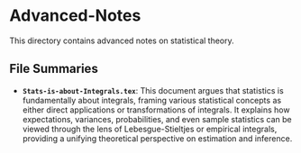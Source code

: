 # Advanced-Notes

This directory contains advanced notes on statistical theory.

## File Summaries

- **`Stats-is-about-Integrals.tex`**: This document argues that statistics is
  fundamentally about integrals, framing various statistical concepts as either
  direct applications or transformations of integrals. It explains how
  expectations, variances, probabilities, and even sample statistics can be
  viewed through the lens of Lebesgue-Stieltjes or empirical integrals,
  providing a unifying theoretical perspective on estimation and inference.